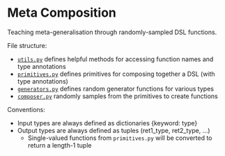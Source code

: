 # Meta Composition

Teaching meta-generalisation through randomly-sampled DSL functions.

File structure:
- [`utils.py`](./utils.py) defines helpful methods for accessing function names and type annotations
- [`primitives.py`](./primitives.py) defines primitives for composing together a DSL (with type annotations)
- [`generators.py`](./generators.py) defines random generator functions for various types
- [`composer.py`](./composer.py) randomly samples from the primitives to create functions

Conventions:
- Input types are always defined as dictionaries {keyword: type}
- Output types are always defined as tuples (ret1_type, ret2_type, ...)
    - Single-valued functions from `primitives.py` will be converted to return a length-1 tuple
